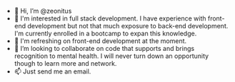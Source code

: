 - 👋 Hi, I’m @zeonitus
- 👀 I'm interested in full stack development.  I have experience with front-end development but not that much exposure to back-end development. I'm currently enrolled in a bootcamp to expan this knowledge.
- 🌱 I'm refreshing on front-end development at the moment.
- 💞️ I’m looking to collaborate on code that supports and brings recognition to mental health.  I will never turn down an opportunity though to learn more and network.
- 📫 Just send me an email.

<!---
zeonitus/zeonitus is a ✨ special ✨ repository because its `README.md` (this file) appears on your GitHub profile.
You can click the Preview link to take a look at your changes.
--->
